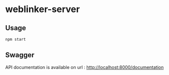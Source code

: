# weblinker-server

## Usage

```bash
npm start
```

## Swagger

API documentation is available on url : [http://localhost:8000/documentation](http://localhost:8000/documentation)
